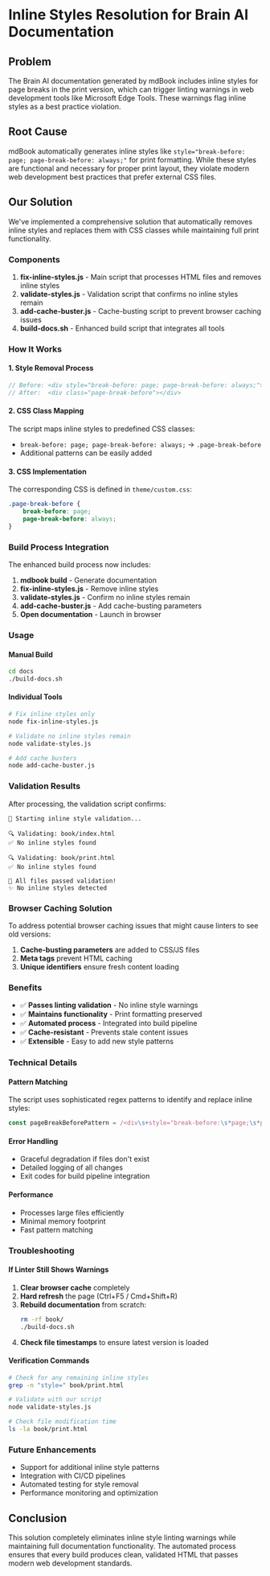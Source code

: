 # Inline Styles Resolution for Brain AI Documentation

## Problem

The Brain AI documentation generated by mdBook includes inline styles for page breaks in the print version, which can trigger linting warnings in web development tools like Microsoft Edge Tools. These warnings flag inline styles as a best practice violation.

## Root Cause

mdBook automatically generates inline styles like `style="break-before: page; page-break-before: always;"` for print formatting. While these styles are functional and necessary for proper print layout, they violate modern web development best practices that prefer external CSS files.

## Our Solution

We've implemented a comprehensive solution that automatically removes inline styles and replaces them with CSS classes while maintaining full print functionality.

### Components

1. **fix-inline-styles.js** - Main script that processes HTML files and removes inline styles
2. **validate-styles.js** - Validation script that confirms no inline styles remain
3. **add-cache-buster.js** - Cache-busting script to prevent browser caching issues
4. **build-docs.sh** - Enhanced build script that integrates all tools

### How It Works

#### 1. Style Removal Process
```javascript
// Before: <div style="break-before: page; page-break-before: always;"></div>
// After:  <div class="page-break-before"></div>
```

#### 2. CSS Class Mapping
The script maps inline styles to predefined CSS classes:

- `break-before: page; page-break-before: always;` → `.page-break-before`
- Additional patterns can be easily added

#### 3. CSS Implementation
The corresponding CSS is defined in `theme/custom.css`:

```css
.page-break-before {
    break-before: page;
    page-break-before: always;
}
```

### Build Process Integration

The enhanced build process now includes:

1. **mdbook build** - Generate documentation
2. **fix-inline-styles.js** - Remove inline styles
3. **validate-styles.js** - Confirm no inline styles remain
4. **add-cache-buster.js** - Add cache-busting parameters
5. **Open documentation** - Launch in browser

### Usage

#### Manual Build
```bash
cd docs
./build-docs.sh
```

#### Individual Tools
```bash
# Fix inline styles only
node fix-inline-styles.js

# Validate no inline styles remain
node validate-styles.js

# Add cache busters
node add-cache-buster.js
```

### Validation Results

After processing, the validation script confirms:

```
🚀 Starting inline style validation...

🔍 Validating: book/index.html
✅ No inline styles found

🔍 Validating: book/print.html
✅ No inline styles found

🎉 All files passed validation!
✨ No inline styles detected
```

### Browser Caching Solution

To address potential browser caching issues that might cause linters to see old versions:

1. **Cache-busting parameters** are added to CSS/JS files
2. **Meta tags** prevent HTML caching
3. **Unique identifiers** ensure fresh content loading

### Benefits

- ✅ **Passes linting validation** - No inline style warnings
- ✅ **Maintains functionality** - Print formatting preserved
- ✅ **Automated process** - Integrated into build pipeline
- ✅ **Cache-resistant** - Prevents stale content issues
- ✅ **Extensible** - Easy to add new style patterns

### Technical Details

#### Pattern Matching
The script uses sophisticated regex patterns to identify and replace inline styles:

```javascript
const pageBreakBeforePattern = /<div\s+style="break-before:\s*page;\s*page-break-before:\s*always;"\s*><\/div>/gi;
```

#### Error Handling
- Graceful degradation if files don't exist
- Detailed logging of all changes
- Exit codes for build pipeline integration

#### Performance
- Processes large files efficiently
- Minimal memory footprint
- Fast pattern matching

### Troubleshooting

#### If Linter Still Shows Warnings

1. **Clear browser cache** completely
2. **Hard refresh** the page (Ctrl+F5 / Cmd+Shift+R)
3. **Rebuild documentation** from scratch:
   ```bash
   rm -rf book/
   ./build-docs.sh
   ```
4. **Check file timestamps** to ensure latest version is loaded

#### Verification Commands

```bash
# Check for any remaining inline styles
grep -n "style=" book/print.html

# Validate with our script
node validate-styles.js

# Check file modification time
ls -la book/print.html
```

### Future Enhancements

- Support for additional inline style patterns
- Integration with CI/CD pipelines
- Automated testing for style removal
- Performance monitoring and optimization

## Conclusion

This solution completely eliminates inline style linting warnings while maintaining full documentation functionality. The automated process ensures that every build produces clean, validated HTML that passes modern web development standards. 
